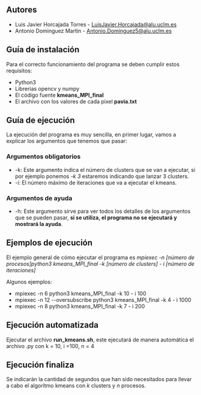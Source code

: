## Autores

-   Luis Javier Horcajada Torres - [LuisJavier.Horcajada\@alu.uclm.es](mailto:LuisJavier.Horcajada@alu.uclm.es)
-   Antonio Dominguez Martin - [Antonio.Dominguez5@alu.uclm.es](mailto:Antonio.Dominguez5@alu.uclm.es)

## Guía de instalación

Para el correcto funcionamiento del programa se deben cumplir estos requisitos:

-   Python3
-   Librerias opencv y numpy
-   El código fuente **kmeans_MPI_final**
-   El archivo con los valores de cada pixel **pavia.txt**

## Guía de ejecución

La ejecución del programa es muy sencilla, en primer lugar, vamos a explicar los argumentos que tenemos que pasar:

### Argumentos obligatorios

-   -k: Este argumento indica el número de clusters que se van a ejecutar, si por ejemplo ponemos *-k 3* estaremos indicando que lanzar 3 clusters.
-   -i: El número máximo de iteraciones que va a ejecutar el kmeans.

### Argumentos de ayuda

-   -h: Este argumento sirve para ver todos los detalles de los argumentos que se pueden pasar, **si se utiliza, el programa no se ejecutará y mostrará la ayuda**.

## Ejemplos de ejecución

El ejemplo general de cómo ejecutar el programa es *mpiexec -n [número de procesos]python3 kmeans_MPI_final -k [número de clusters] - i [número de iteraciones]*

Algunos ejemplos:

-   mpiexec -n 6 python3 kmeans_MPI_final -k 10 - i 100
-   mpiexec -n 12 --oversubscribe python3 kmeans_MPI_final -k 4 - i 1000
-   mpiexec -n 8 python3 kmeans_MPI_final -k 7 - i 200

## Ejecución automatizada

Ejecutar el archivo **run_kmeans.sh**, este ejecutará de manera automática el archivo .py con k = 10, i =100, n = 4

## Ejecución finaliza

Se indicarán la cantidad de segundos que han sido necesitados para llevar a cabo el algorítmo kmeans con *k* clusters y *n* procesos.
